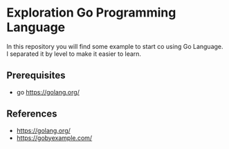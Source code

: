# Exploration Go Programming Language
In this repository you will find some example to start co using Go Language. I separated it by level  to make it easier to learn. 

## Prerequisites
- go https://golang.org/

## References
- https://golang.org/
- https://gobyexample.com/
